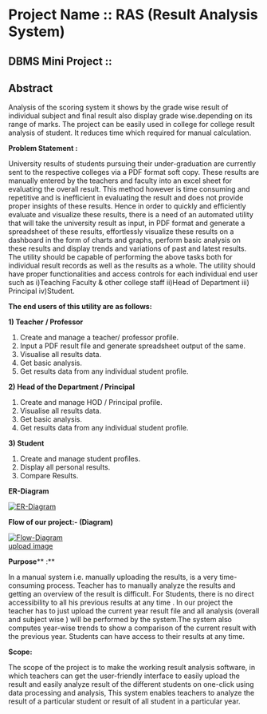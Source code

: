 # Project Name :: RAS (Result Analysis System)
## DBMS Mini Project :: 

## Abstract
Analysis of the scoring system it shows by the grade wise result of individual subject and final result also display grade wise.depending on its range of marks. The project can be easily used in college for college result analysis of student. It reduces time which required for manual calculation.

**Problem Statement :**

University results of students pursuing their under-graduation are currently sent to the respective colleges via a PDF format soft copy. These results are manually entered by the teachers and faculty into an excel sheet for evaluating the overall result. This method however is time consuming and repetitive and is inefficient in evaluating the result and does not provide proper insights of these results. Hence in order to quickly and efficiently evaluate and visualize these results, there is a need of an automated utility that will take the university result as input, in PDF format and generate a spreadsheet of these results, effortlessly visualize these results on a dashboard in the form of charts and graphs, perform basic analysis on these results and display trends and variations of past and latest results. The utility should be capable of performing the above tasks both for individual result records as well as the results as a whole. The utility should have proper functionalities and access controls for each individual end user such as i)Teaching Faculty &amp; other college staff ii)Head of Department iii) Principal iv)Student.


**The end users of this utility are as follows:**

**1) Teacher**  **/ Professor**

1. Create and manage a teacher/ professor profile.
2. Input a PDF result file and generate spreadsheet output of the same.
3. Visualise all results data.
4. Get basic analysis.
5. Get results data from any individual student profile.

**2) Head of the Department / Principal**

1. Create and manage HOD / Principal profile.
2. Visualise all results data.
3. Get basic analysis.
4. Get results data from any individual student profile.

**3) Student**

1. Create and manage student profiles.
2. Display all personal results.
3. Compare Results.

**ER-Diagram**

<a href="https://ibb.co/LkDX4p1"><img src="https://i.ibb.co/znWTKfZ/ER-Diagram.png" alt="ER-Diagram" border="0"></a>

**Flow of our project:- (Diagram)**

<a href="https://ibb.co/j452YN5"><img src="https://i.ibb.co/ysR1C9R/Flow-Diagram.png" alt="Flow-Diagram" border="0"></a><br /><a target='_blank' href='https://imgbb.com/'>upload image</a><br />




**Purpose**** :**

In a manual system i.e. manually uploading the results, is a very time-consuming process. Teacher has to manually analyze the results and getting an overview of the result is difficult. For Students, there is no direct accessibility to all his previous results at any time . In our project the teacher has to just upload the current year result file and all analysis (overall and subject wise ) will be performed by the system.The system also computes year-wise trends to show a comparison of the current result with the previous year. Students can have access to their results at any time.

**Scope:**

The scope of the project is to make the working result analysis software, in which teachers can get the user-friendly interface to easily upload the result and easily analyze result of the different students on one-click using data processing and analysis, This system enables teachers to analyze the result of a particular student or result of all student in a particular year.

